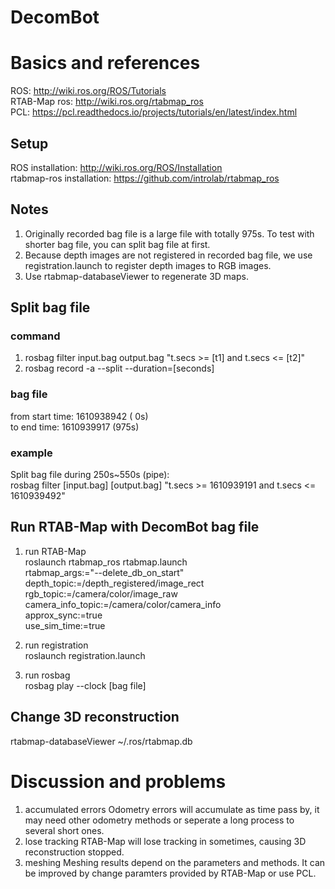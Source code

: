 # DecomBot
# Basics and references
ROS: http://wiki.ros.org/ROS/Tutorials  
RTAB-Map ros: http://wiki.ros.org/rtabmap_ros  
PCL: https://pcl.readthedocs.io/projects/tutorials/en/latest/index.html

## Setup
ROS installation: http://wiki.ros.org/ROS/Installation  
rtabmap-ros installation: https://github.com/introlab/rtabmap_ros

## Notes
1. Originally recorded bag file is a large file with totally 975s. To test with shorter bag file, you can split bag file at first.
2. Because depth images are not registered in recorded bag file, we use registration.launch to register depth images to RGB images. 
3. Use rtabmap-databaseViewer to regenerate 3D maps.

## Split bag file
### command
1. rosbag filter input.bag output.bag "t.secs >= [t1] and t.secs <= [t2]"
2. rosbag record -a --split --duration=[seconds]

### bag file   
from start time: 1610938942 (  0s)  
  to   end time: 1610939917 (975s)

### example
Split bag file during 250s~550s (pipe):  
rosbag filter [input.bag] [output.bag] "t.secs >= 1610939191 and t.secs <= 1610939492"

## Run RTAB-Map with DecomBot bag file
1. run RTAB-Map  
roslaunch rtabmap_ros rtabmap.launch \
    rtabmap_args:="--delete_db_on_start" \
    depth_topic:=/depth_registered/image_rect \
    rgb_topic:=/camera/color/image_raw \
    camera_info_topic:=/camera/color/camera_info \
    approx_sync:=true \
    use_sim_time:=true

2. run registration   
roslaunch registration.launch

3. run rosbag  
rosbag play --clock [bag file]

## Change 3D reconstruction
rtabmap-databaseViewer ~/.ros/rtabmap.db

# Discussion and problems
1. accumulated errors
Odometry errors will accumulate as time pass by, it may need other odometry methods or seperate a long process to several short ones.  
2. lose tracking
RTAB-Map will lose tracking in sometimes, causing 3D reconstruction stopped.
3. meshing
Meshing results depend on the parameters and methods. It can be improved by change paramters provided by RTAB-Map or use PCL.



